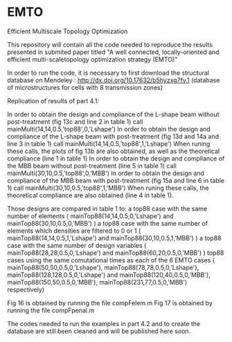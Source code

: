 # EMTO
Efficient Multiscale Topology Optimization

This repository will contain all the code needed to reproduce the results presented in submited paper titled "A well connected, locally-oriented and efficient multi-scaletopology optimization strategy (EMTO)"

In order to run the code, it is necessary to first download the structural database on Mendeley : http://dx.doi.org/10.17632/b5hyzxg7fv.1 (database of microstructures for cells with 8 transmission zones)


Replication of results of part 4.1:

In order to obtain the design and compliance of the L-shape beam without post-treatment (fig 13c and line 2 in table 1) call mainMulti(14,14,0.5,'top88',0,'Lshape')
In order to obtain the design and compliance of the L-shape beam with post-treatment (fig 13d and 14a and line 3 in table 1) call mainMulti(14,14,0.5,'top88',1,'Lshape')
When runing these calls, the plots of fig 13b are also obtained, as well as the theoretical compliance (line 1 in table 1)
In order to obtain the design and compliance of the MBB beam without post-treatment (line 5 in table 1) call mainMulti(30,10,0.5,'top88',0,'MBB')
In order to obtain the design and compliance of the MBB beam with post-treatment (fig 15a and line 6 in table 1) call mainMulti(30,10,0.5,'top88',1,'MBB')
When runing these calls, the theoretical compliance are also obtained (line 4 in table 1).

Those designs are compared in table 1 to:
a top88 case with the same number of elements ( mainTop88(14,14,0.5,0,'Lshape') and mainTop88(30,10,0.5,0,'MBB') )
a top88 case with the same number of elements which densities are filtered to 0 or 1 ( mainTop88(14,14,0.5,1,'Lshape') and mainTop88(30,10,0.5,1,'MBB') )
a top88 case with the same number of design variables ( mainTop88(28,28,0.5,0,'Lshape') and mainTop88(60,20,0.5,0,'MBB') )
top88 cases using the same comutational times as each of the 6 EMTO cases ( mainTop88(50,50,0.5,0,'Lshape'), mainTop88(78,78,0.5,0,'Lshape'), mainTop88(128,128,0.5,0,'Lshape') and mainTop88(120,40,0.5,0,'MBB'), mainTop88(150,50,0.5,0,'MBB'), mainTop88(231,77,0.5,0,'MBB') respectively)

Fig 16 is obtained by running the file compFelem.m
Fig 17 is obtained by running the file compFpenal.m

The codes needed to run the examples in part 4.2 and to create the database are still been cleaned and will be published here soon.

